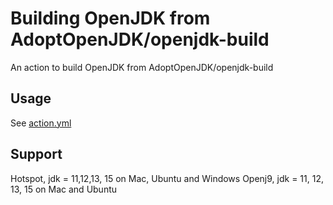 # Building OpenJDK from AdoptOpenJDK/openjdk-build

An action to build OpenJDK from AdoptOpenJDK/openjdk-build

## Usage

See [action.yml](https://github.com/AdoptOpenJDK/build-jdk/master/action.yml)

## Support

Hotspot, jdk = 11,12,13, 15 on Mac, Ubuntu and Windows
Openj9, jdk = 11, 12, 13, 15 on Mac and Ubuntu

